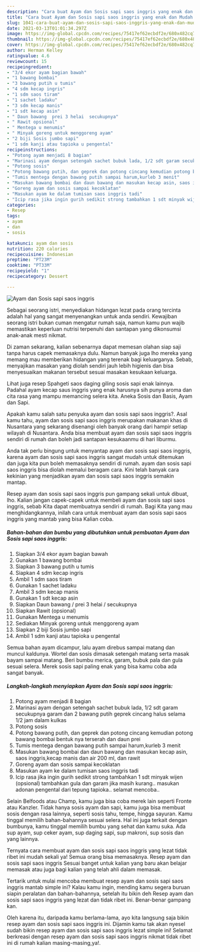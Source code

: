 ```yaml
---
description: "Cara buat Ayam dan Sosis sapi saos inggris yang enak dan Mudah Dibuat"
title: "Cara buat Ayam dan Sosis sapi saos inggris yang enak dan Mudah Dibuat"
slug: 1041-cara-buat-ayam-dan-sosis-sapi-saos-inggris-yang-enak-dan-mudah-dibuat
date: 2021-03-13T01:01:34.297Z
image: https://img-global.cpcdn.com/recipes/75417ef62ecbdf2e/680x482cq70/ayam-dan-sosis-sapi-saos-inggris-foto-resep-utama.jpg
thumbnail: https://img-global.cpcdn.com/recipes/75417ef62ecbdf2e/680x482cq70/ayam-dan-sosis-sapi-saos-inggris-foto-resep-utama.jpg
cover: https://img-global.cpcdn.com/recipes/75417ef62ecbdf2e/680x482cq70/ayam-dan-sosis-sapi-saos-inggris-foto-resep-utama.jpg
author: Herman Kelley
ratingvalue: 4.6
reviewcount: 15
recipeingredient:
- "3/4 ekor ayam bagian bawah"
- "1 bawang bombai"
- "3 bawang putih u tumis"
- "4 sdm kecap ingris"
- "1 sdm saos tiram"
- "1 sachet ladaku"
- "3 sdm kecap manis"
- "1 sdt kecap asin"
- " Daun bawang  prei 3 helai  secukupnya"
- " Rawit opsional"
- " Mentega u menumis"
- " Minyak goreng untuk menggoreng ayam"
- "2 biji Sosis jumbo sapi"
- "1 sdm kanji atau tapioka u pengental"
recipeinstructions:
- "Potong ayam menjadi 8 bagian"
- "Marinasi ayam dengan setengah sachet bubuk lada, 1/2 sdt garam secukupnya garam dan 2 bawang putih geprek cincang halus selama 1/2 jam dalam kulkas"
- "Potong sosis"
- "Potong bawang putih, dan geprek dan potong cincang kemudian potong bawang bombai bentuk nya terserah dan daun prei"
- "Tumis mentega dengan bawang putih sampai harum,kurleb 3 menit"
- "Masukan bawang bombai dan daun bawang dan masukan kecap asin, saos inggris,kecap manis dan air 200 ml, dan rawit"
- "Goreng ayam dan sosis sampai kecoklatan"
- "Masukan ayam ke dalam tumisan saos inggris tadi"
- "Icip rasa jika ingin gurih sedikit strong tambahkan 1 sdt minyak wijen (opsional) tambahkan gula dan garam jika masih kurang.. masukan adonan pengental dari tepung tapioka.. selamat mencoba.."
categories:
- Resep
tags:
- ayam
- dan
- sosis

katakunci: ayam dan sosis 
nutrition: 220 calories
recipecuisine: Indonesian
preptime: "PT23M"
cooktime: "PT33M"
recipeyield: "1"
recipecategory: Dessert

---
```



![Ayam dan Sosis sapi saos inggris](https://img-global.cpcdn.com/recipes/75417ef62ecbdf2e/680x482cq70/ayam-dan-sosis-sapi-saos-inggris-foto-resep-utama.jpg)

Sebagai seorang istri, menyediakan hidangan lezat pada orang tercinta adalah hal yang sangat menyenangkan untuk anda sendiri. Kewajiban seorang istri bukan cuman mengatur rumah saja, namun kamu pun wajib memastikan keperluan nutrisi terpenuhi dan santapan yang dikonsumsi anak-anak mesti nikmat.

Di zaman  sekarang, kalian sebenarnya dapat memesan olahan siap saji tanpa harus capek memasaknya dulu. Namun banyak juga lho mereka yang memang mau memberikan hidangan yang terenak bagi keluarganya. Sebab, menyajikan masakan yang diolah sendiri jauh lebih higienis dan bisa menyesuaikan makanan tersebut sesuai masakan kesukaan keluarga. 

Lihat juga resep Spahgeti saos daging giling sosis sapi enak lainnya. Padahal ayam kecap saus inggris yang enak harusnya sih punya aroma dan cita rasa yang mampu memancing selera kita. Aneka Sosis dan Basis, Ayam dan Sapi.

Apakah kamu salah satu penyuka ayam dan sosis sapi saos inggris?. Asal kamu tahu, ayam dan sosis sapi saos inggris merupakan makanan khas di Nusantara yang sekarang disenangi oleh banyak orang dari hampir setiap wilayah di Nusantara. Anda bisa membuat ayam dan sosis sapi saos inggris sendiri di rumah dan boleh jadi santapan kesukaanmu di hari liburmu.

Anda tak perlu bingung untuk menyantap ayam dan sosis sapi saos inggris, karena ayam dan sosis sapi saos inggris sangat mudah untuk ditemukan dan juga kita pun boleh memasaknya sendiri di rumah. ayam dan sosis sapi saos inggris bisa diolah memalui beragam cara. Kini telah banyak cara kekinian yang menjadikan ayam dan sosis sapi saos inggris semakin mantap.

Resep ayam dan sosis sapi saos inggris pun gampang sekali untuk dibuat, lho. Kalian jangan capek-capek untuk membeli ayam dan sosis sapi saos inggris, sebab Kita dapat membuatnya sendiri di rumah. Bagi Kita yang mau menghidangkannya, inilah cara untuk membuat ayam dan sosis sapi saos inggris yang mantab yang bisa Kalian coba.

<!--inarticleads1-->

##### Bahan-bahan dan bumbu yang dibutuhkan untuk pembuatan Ayam dan Sosis sapi saos inggris:

1. Siapkan 3/4 ekor ayam bagian bawah
1. Gunakan 1 bawang bombai
1. Siapkan 3 bawang putih u tumis
1. Siapkan 4 sdm kecap ingris
1. Ambil 1 sdm saos tiram
1. Gunakan 1 sachet ladaku
1. Ambil 3 sdm kecap manis
1. Gunakan 1 sdt kecap asin
1. Siapkan  Daun bawang / prei 3 helai / secukupnya
1. Siapkan  Rawit (opsional)
1. Gunakan  Mentega u menumis
1. Sediakan  Minyak goreng untuk menggoreng ayam
1. Siapkan 2 biji Sosis jumbo sapi
1. Ambil 1 sdm kanji atau tapioka u pengental


Semua bahan ayam dicampur, lalu ayam direbus sampai matang dan muncul kaldunya. Wortel dan sosis dimasak setengah matang serta masak bayam sampai matang. Beri bumbu merica, garam, bubuk pala dan gula sesuai selera. Merek sosis sapi paling enak yang bisa kamu coba ada sangat banyak. 

<!--inarticleads2-->

##### Langkah-langkah menyiapkan Ayam dan Sosis sapi saos inggris:

1. Potong ayam menjadi 8 bagian
1. Marinasi ayam dengan setengah sachet bubuk lada, 1/2 sdt garam secukupnya garam dan 2 bawang putih geprek cincang halus selama 1/2 jam dalam kulkas
1. Potong sosis
1. Potong bawang putih, dan geprek dan potong cincang kemudian potong bawang bombai bentuk nya terserah dan daun prei
1. Tumis mentega dengan bawang putih sampai harum,kurleb 3 menit
1. Masukan bawang bombai dan daun bawang dan masukan kecap asin, saos inggris,kecap manis dan air 200 ml, dan rawit
1. Goreng ayam dan sosis sampai kecoklatan
1. Masukan ayam ke dalam tumisan saos inggris tadi
1. Icip rasa jika ingin gurih sedikit strong tambahkan 1 sdt minyak wijen (opsional) tambahkan gula dan garam jika masih kurang.. masukan adonan pengental dari tepung tapioka.. selamat mencoba..


Selain Belfoods atau Champ, kamu juga bisa coba merek lain seperti Fronte atau Kanzler. Tidak hanya sosis ayam dan sapi, kamu juga bisa membuat sosis dengan rasa lainnya, seperti sosis tahu, tempe, hingga sayuran. Kamu tinggal memilih bahan-bahannya sesuai selera. Hal ini juga terkait dengan bumbunya, kamu tinggal memilih bumbu yang sehat dan kamu suka. Ada sup ayam, sup ceker ayam, sup daging sapi, sup makroni, sup sosis dan yang lainnya. 

Ternyata cara membuat ayam dan sosis sapi saos inggris yang lezat tidak ribet ini mudah sekali ya! Semua orang bisa memasaknya. Resep ayam dan sosis sapi saos inggris Sesuai banget untuk kalian yang baru akan belajar memasak atau juga bagi kalian yang telah ahli dalam memasak.

Tertarik untuk mulai mencoba membuat resep ayam dan sosis sapi saos inggris mantab simple ini? Kalau kamu ingin, mending kamu segera buruan siapin peralatan dan bahan-bahannya, setelah itu bikin deh Resep ayam dan sosis sapi saos inggris yang lezat dan tidak ribet ini. Benar-benar gampang kan. 

Oleh karena itu, daripada kamu berlama-lama, ayo kita langsung saja bikin resep ayam dan sosis sapi saos inggris ini. Dijamin kamu tak akan nyesel sudah bikin resep ayam dan sosis sapi saos inggris lezat simple ini! Selamat berkreasi dengan resep ayam dan sosis sapi saos inggris nikmat tidak ribet ini di rumah kalian masing-masing,ya!.

